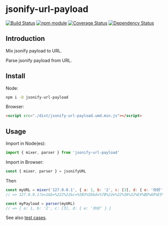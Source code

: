 # jsonify-url-payload

[![Build Status](https://travis-ci.org/jinghua000/jsonify-url-payload.svg?branch=master)](https://travis-ci.org/jinghua000/jsonify-url-payload)
[![npm module](https://badge.fury.io/js/jsonify-url-payload.svg)](https://www.npmjs.com/package/jsonify-url-payload)
[![Coverage Status](https://coveralls.io/repos/github/jinghua000/jsonify-url-payload/badge.svg?branch=master)](https://coveralls.io/github/jinghua000/jsonify-url-payload?branch=master)
[![Dependency Status](https://david-dm.org/jinghua000/jsonify-url-payload.svg)](https://david-dm.org/jinghua000/jsonify-url-payload)

## Introduction

Mix jsonify payload to URL.

Parse jsonify payload from URL.

## Install

Node:

```bash
npm i -D jsonify-url-payload
```

Browser:

```html
<script src="./dist/jsonify-url-payload.umd.min.js"></script>
```

## Usage

Import in Node(es):

```js
import { mixer, parser } from 'jsonify-url-payload'
```

Import in Browser:

```js
const { mixer, parser } = jsonifyURL
```

Then

```js
const myURL = mixer('127.0.0.1', { a: 1, b: '2', c: [3], d: { e: '你好' } })
// => 127.0.0.1?a=1&b=%222%22&c=%5B3%5D&d=%7B%22e%22%3A%22%E4%BD%A0%E5%A5%BD%22%7D

const myPayload = parser(myURL)
// => { a: 1, b: '2', c: [3], d: { e: '你好' } }
```

See also [test cases](https://github.com/jinghua000/jsonify-url-payload/blob/master/test/README.md).